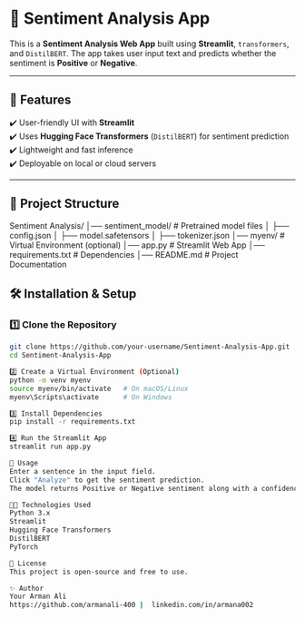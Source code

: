 # 📌 Sentiment Analysis App

This is a **Sentiment Analysis Web App** built using **Streamlit**, `transformers`, and `DistilBERT`. The app takes user input text and predicts whether the sentiment is **Positive** or **Negative**.

---

## 🚀 Features
✔️ User-friendly UI with **Streamlit**  
✔️ Uses **Hugging Face Transformers** (`DistilBERT`) for sentiment prediction  
✔️ Lightweight and fast inference  
✔️ Deployable on local or cloud servers  

---

## 📂 Project Structure
Sentiment Analysis/ │── sentiment_model/ # Pretrained model files │ ├── config.json │ ├── model.safetensors │ ├── tokenizer.json │── myenv/ # Virtual Environment (optional) │── app.py # Streamlit Web App │── requirements.txt # Dependencies │── README.md # Project Documentation



## 🛠 Installation & Setup
### 1️⃣ Clone the Repository
```bash
git clone https://github.com/your-username/Sentiment-Analysis-App.git
cd Sentiment-Analysis-App

2️⃣ Create a Virtual Environment (Optional)
python -m venv myenv
source myenv/bin/activate   # On macOS/Linux
myenv\Scripts\activate      # On Windows

3️⃣ Install Dependencies
pip install -r requirements.txt

4️⃣ Run the Streamlit App
streamlit run app.py

📢 Usage
Enter a sentence in the input field.
Click "Analyze" to get the sentiment prediction.
The model returns Positive or Negative sentiment along with a confidence score.

👨‍💻 Technologies Used
Python 3.x
Streamlit
Hugging Face Transformers
DistilBERT
PyTorch

📜 License
This project is open-source and free to use.

✨ Author
Your Arman Ali
https://github.com/armanali-400 |  linkedin.com/in/armana002
